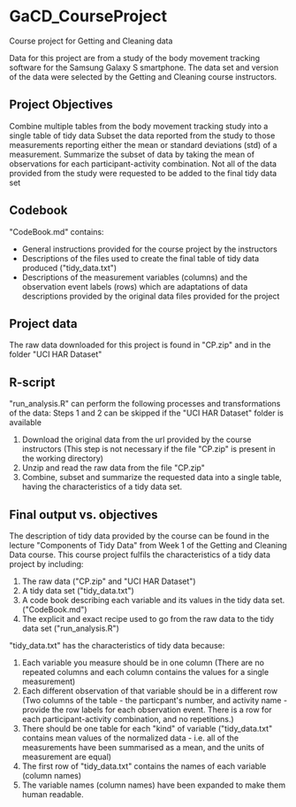 # GaCD_CourseProject
Course project for Getting and Cleaning data

Data for this project are from a study of the body movement tracking software for the Samsung Galaxy S smartphone.  The data set and version of the data were selected by the Getting and Cleaning course instructors.

## Project Objectives
Combine multiple tables from the body movement tracking study into a single table of tidy data
Subset the data reported from the study to those measurements reporting either the mean or standard deviations (std) of a measurement.
Summarize the subset of data by taking the mean of observations for each participant-activity combination.
Not all of the data provided from the study were requested to be added to the final tidy data set

## Codebook
"CodeBook.md" contains:
- General instructions provided for the course project by the instructors
- Descriptions of the files used to create the final table of tidy data produced ("tidy_data.txt")
- Descriptions of the measurement variables (columns) and the observation event labels (rows) which are adaptations of data descriptions provided by the original data files provided for the project 

## Project data
The raw data downloaded for this project is found in "CP.zip" and in the folder "UCI HAR Dataset"

## R-script
"run_analysis.R" can perform the following processes and transformations of the data:
Steps 1 and 2 can be skipped if the "UCI HAR Dataset" folder is available
1. Download the original data from the url provided by the course instructors (This step is not necessary if the file "CP.zip" is present in the working directory)
2. Unzip and read the raw data from the file "CP.zip"
3. Combine, subset and summarize the requested data into a single table, having the characteristics of a tidy data set.

## Final output vs. objectives
The description of tidy data provided by the course can be found in the lecture "Components of Tidy Data" from Week 1 of the Getting and Cleaning Data course.
This course project fulfils the characteristics of a tidy data project by including:
1. The raw data ("CP.zip" and "UCI HAR Dataset")
2. A tidy data set ("tidy_data.txt")
3. A code book describing each variable and its values in the tidy data set. ("CodeBook.md")
4. The explicit and exact recipe used to go from the raw data to the tidy data set ("run_analysis.R")

"tidy_data.txt" has the characteristics of tidy data because:
1. Each variable you measure should be in one column (There are no repeated columns and each column contains the values for a single measurement)
2. Each different observation of that variable should be in a different row (Two columns of the table - the particpant's number, and activity name - provide the row labels for each observation event.  There is a row for each participant-activity combination, and no repetitions.)
3. There should be one table for each "kind" of variable ("tidy_data.txt" contains mean values of the normalized data - i.e. all of the measurements have been summarised as a mean, and the units of measurement are equal)
4. The first row of "tidy_data.txt" contains the names of each variable (column names)
5. The variable names (column names) have been expanded to make them human readable.